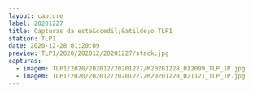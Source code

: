 ```yaml
---
layout: capture
label: 20201227
title: Capturas da esta&ccedil;&atilde;o TLP1
station: TLP1
date: 2020-12-28 01:20:09
preview: TLP1/2020/202012/20201227/stack.jpg
capturas:
  - imagem: TLP1/2020/202012/20201227/M20201228_012009_TLP_1P.jpg
  - imagem: TLP1/2020/202012/20201227/M20201228_021121_TLP_1P.jpg
---
```

